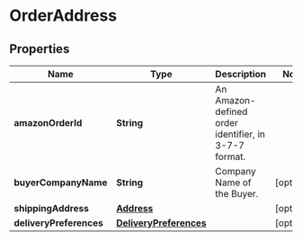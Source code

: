 
# OrderAddress

## Properties
Name | Type | Description | Notes
------------ | ------------- | ------------- | -------------
**amazonOrderId** | **String** | An Amazon-defined order identifier, in 3-7-7 format. | 
**buyerCompanyName** | **String** | Company Name of the Buyer. |  [optional]
**shippingAddress** | [**Address**](Address.md) |  |  [optional]
**deliveryPreferences** | [**DeliveryPreferences**](DeliveryPreferences.md) |  |  [optional]




